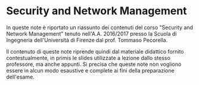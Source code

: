 # Security and Network Management

In queste note è riportato un riassunto dei contenuti del corso "Security and Network Management"
tenuto nell'A.A. 2016/2017 presso la Scuola di Ingegneria dell'Università di Firenze dal prof. Tommaso
Pecorella.


Il contenuto di queste note riprende quindi dal materiale didattico fornito contestualmente, in
primis le slides utilizzate a lezione dallo stesso professore, ma anche appunti. Si precisa che queste
note non vogliono essere in alcun modo esaustive e complete ai fini della preparazione dell'esame.
